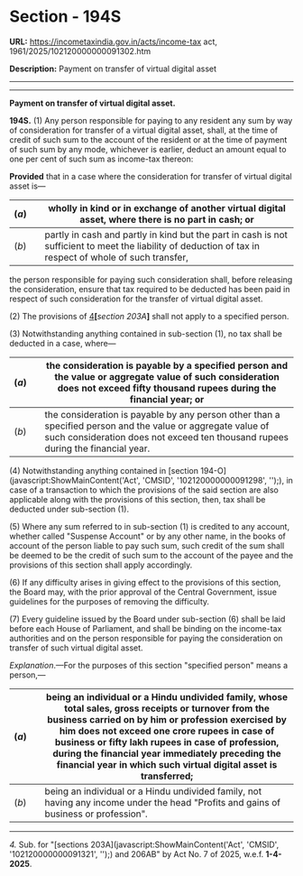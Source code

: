 # Section - 194S

**URL:** https://incometaxindia.gov.in/acts/income-tax act, 1961/2025/102120000000091302.htm

**Description:** Payment on transfer of virtual digital asset

---

****

**Payment on transfer of virtual digital asset.**

**194S.** (1) Any person responsible for paying to any resident any sum by way of consideration for transfer of a virtual digital asset, shall, at the time of credit of such sum to the account of the resident or at the time of payment of such sum by any mode, whichever is earlier, deduct an amount equal to one per cent of such sum as income-tax thereon:

**Provided** that in a case where the consideration for transfer of virtual digital asset is—

(_a_)|  |  wholly in kind or in exchange of another virtual digital asset, where there is no part in cash; or  
---|---|---  
(_b_)|  |  partly in cash and partly in kind but the part in cash is not sufficient to meet the liability of deduction of tax in respect of whole of such transfer,  
  
the person responsible for paying such consideration shall, before releasing the consideration, ensure that tax required to be deducted has been paid in respect of such consideration for the transfer of virtual digital asset.

(2) The provisions of [4](javascript:ShowFootnote\('fn4'\);)**[**_section 203A_**]** shall not apply to a specified person.

(3) Notwithstanding anything contained in sub-section (1), no tax shall be deducted in a case, where—

(_a_)|  |  the consideration is payable by a specified person and the value or aggregate value of such consideration does not exceed fifty thousand rupees during the financial year; or  
---|---|---  
(_b_)|  |  the consideration is payable by any person other than a specified person and the value or aggregate value of such consideration does not exceed ten thousand rupees during the financial year.  
  
(4) Notwithstanding anything contained in [section 194-O](javascript:ShowMainContent\('Act', 'CMSID', '102120000000091298', ''\);), in case of a transaction to which the provisions of the said section are also applicable along with the provisions of this section, then, tax shall be deducted under sub-section (1).

(5) Where any sum referred to in sub-section (1) is credited to any account, whether called "Suspense Account" or by any other name, in the books of account of the person liable to pay such sum, such credit of the sum shall be deemed to be the credit of such sum to the account of the payee and the provisions of this section shall apply accordingly.

(6) If any difficulty arises in giving effect to the provisions of this section, the Board may, with the prior approval of the Central Government, issue guidelines for the purposes of removing the difficulty.

(7) Every guideline issued by the Board under sub-section (6) shall be laid before each House of Parliament, and shall be binding on the income-tax authorities and on the person responsible for paying the consideration on transfer of such virtual digital asset.

_Explanation_.—For the purposes of this section "specified person" means a person,—

(_a_)|  |  being an individual or a Hindu undivided family, whose total sales, gross receipts or turnover from the business carried on by him or profession exercised by him does not exceed one crore rupees in case of business or fifty lakh rupees in case of profession, during the financial year immediately preceding the financial year in which such virtual digital asset is transferred;  
---|---|---  
(_b_)|  |  being an individual or a Hindu undivided family, not having any income under the head "Profits and gains of business or profession"_._  
  
* * *

_4._ Sub. for "[sections 203A](javascript:ShowMainContent\('Act', 'CMSID', '102120000000091321', ''\);) and 206AB" by Act No. 7 of 2025, w.e.f. **1-4-2025**.